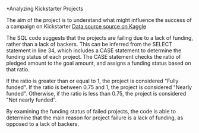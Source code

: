 *Analyzing Kickstarter Projects

The aim of the project is to understand what might influence the success of a campaign on Kickstarter 
[Data source source on Kaggle](https://www.kaggle.com/datasets/kemical/kickstarter-projects/data)

The SQL code suggests that the projects are failing due to a lack of funding, rather than a lack of backers. This can be inferred from the SELECT statement in line 34, which includes a CASE statement to determine the funding status of each project. The CASE statement checks the ratio of pledged amount to the goal amount, and assigns a funding status based on that ratio.

If the ratio is greater than or equal to 1, the project is considered "Fully funded". If the ratio is between 0.75 and 1, the project is considered "Nearly funded". Otherwise, if the ratio is less than 0.75, the project is considered "Not nearly funded".

By examining the funding status of failed projects, the code is able to determine that the main reason for project failure is a lack of funding, as opposed to a lack of backers.